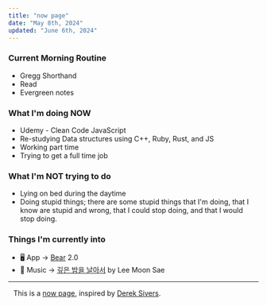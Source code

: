 ```yaml
---
title: "now page"
date: "May 8th, 2024"
updated: "June 6th, 2024"
---
```


### Current Morning Routine
- Gregg Shorthand
- Read
- Evergreen notes

### What I'm doing NOW
- Udemy - Clean Code JavaScript
- Re-studying Data structures using C++, Ruby, Rust, and JS
- Working part time
- Trying to get a full time job

### What I'm NOT trying to do
* Lying on bed during the daytime
* Doing stupid things; there are some stupid things that I'm doing, that I know are stupid and wrong, that I could stop doing, and that I would stop doing.

### Things I'm currently into
* 🖥️ App → [Bear](https://bear.app/) 2.0
* 🎵 Music → [깊은 밤을 날아서](https://open.spotify.com/track/5vVL45nncczKCWS0uIQpzN?si=dc5714d243724e39) by Lee Moon Sae

---

⠀This is a [now page](https://nownownow.com/about), inspired by [Derek Sivers](https://sive.rs/nowff).
